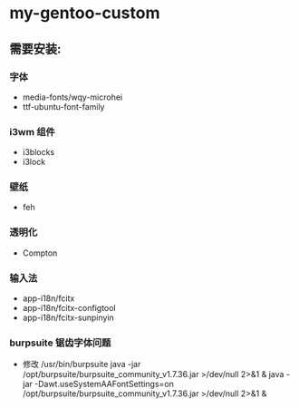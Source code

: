 # my-gentoo-custom
## 需要安装:
### 字体
* media-fonts/wqy-microhei  
* ttf-ubuntu-font-family
### i3wm 组件
* i3blocks
* i3lock
### 壁纸
* feh
### 透明化
* Compton
### 输入法
* app-i18n/fcitx
* app-i18n/fcitx-configtool
* app-i18n/fcitx-sunpinyin

### burpsuite 锯齿字体问题
* 修改 /usr/bin/burpsuite 
  java -jar /opt/burpsuite/burpsuite_community_v1.7.36.jar >/dev/null 2>&1 &
  java -jar -Dawt.useSystemAAFontSettings=on /opt/burpsuite/burpsuite_community_v1.7.36.jar >/dev/null 2>&1 &


